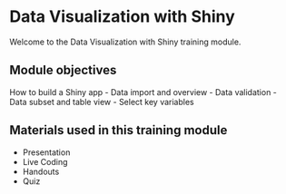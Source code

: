 # Data Visualization with Shiny

Welcome to the Data Visualization with Shiny training module.

## Module objectives

How to build a Shiny app
    - Data import and overview
    - Data validation
    - Data subset and table view
    - Select key variables


## Materials used in this training module

* Presentation
* Live Coding
* Handouts
* Quiz
